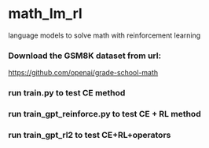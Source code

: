 # math_lm_rl
language models to solve math with reinforcement learning


### Download the GSM8K dataset from url:

https://github.com/openai/grade-school-math


### run train.py to test CE method


### run train_gpt_reinforce.py to test CE + RL method

### run train_gpt_rl2 to test CE+RL+operators 

